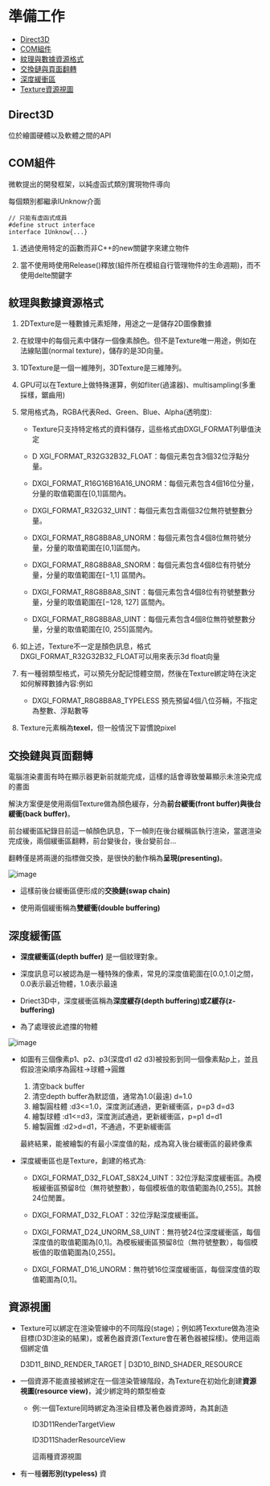 # 準備工作


* [Direct3D](#Driect3D)
* [COM組件](#COM)
* [紋理與數據資源格式](#Texture-data-format)
* [交換鏈與頁面翻轉](#swap-chain-and-page-flipping)
* [深度緩衝區](#depth-buffer)
* [Texture資源視圖](#resource-view)

<h2 id="Driect3D">Direct3D</h2>

位於繪圖硬體以及軟體之間的API

<h2 id="COM">COM組件</h2>

微軟提出的開發框架，以純虛函式類別實現物件導向

每個類別都繼承IUnknow介面

    // 只能有虛函式成員
    #define struct interface
    interface IUnknow{...}

1. 透過使用特定的函數而非C++的new關鍵字來建立物件

2. 當不使用時使用Release()釋放(組件所在模組自行管理物件的生命週期)，而不使用delte關鍵字

<h2 id="Texture-data-format">紋理與數據資源格式</h2>

1. 2DTexture是一種數據元素矩陣，用途之一是儲存2D圖像數據

2. 在紋理中的每個元素中儲存一個像素顏色。但不是Texture唯一用途，例如在法線貼圖(normal texture)，儲存的是3D向量。

3. 1DTexture是一個一維陣列，3DTexture是三維陣列。

4. GPU可以在Texture上做特殊運算，例如fliter(過濾器)、multisampling(多重採樣，鋸齒用)

5. 常用格式為，RGBA代表Red、Green、Blue、Alpha(透明度):

    * Texture只支持特定格式的資料儲存，這些格式由DXGI_FORMAT列舉值決定

    * D XGI_FORMAT_R32G32B32_FLOAT：每個元素包含3個32位浮點分量。

    * DXGI_FORMAT_R16G16B16A16_UNORM：每個元素包含4個16位分量，分量的取值範圍在[0,1]區間內。

    * DXGI_FORMAT_R32G32_UINT：每個元素包含兩個32位無符號整數分量。
    * DXGI_FORMAT_R8G8B8A8_UNORM：每個元素包含4個8位無符號分量，分量的取值範圍在[0,1]區間內。

    * DXGI_FORMAT_R8G8B8A8_SNORM：每個元素包含4個8位有符號分量，分量的取值範圍在[−1,1] 區間內。

    * DXGI_FORMAT_R8G8B8A8_SINT：每個元素包含4個8位有符號整數分量，分量的取值範圍在[−128, 127] 區間內。

    * DXGI_FORMAT_R8G8B8A8_UINT：每個元素包含4個8位無符號整數分量，分量的取值範圍在[0, 255]區間內。

6. 如上述，Texture不一定是顏色訊息，格式DXGI_FORMAT_R32G32B32_FLOAT可以用來表示3d float向量

7. 有一種弱類型格式，可以預先分配記憶體空間，然後在Texture綁定時在決定如何解釋數據內容:例如
    * DXGI_FORMAT_R8G8B8A8_TYPELESS
預先預留4個八位芬輛，不指定為整數、浮點數等

8. Texture元素稱為**texel**，但一般情況下習慣說pixel

<h2 id="swap-chain-and-page-flipping">交換鏈與頁面翻轉</h2>

電腦渲染畫面有時在顯示器更新前就能完成，這樣的話會導致螢幕顯示未渲染完成的畫面

解決方案便是使用兩個Texture做為顏色緩存，分為**前台緩衝(front buffer)**與**後台緩衝(back buffer)**。

前台緩衝區紀錄目前這一幀顏色訊息，下一幀則在後台緩稱區執行渲染，當選渲染完成後，兩個緩衝區翻轉，前台變後台，後台變前台...

翻轉僅是將兩邊的指標做交換，是很快的動作稱為**呈現(presenting)**。

![image](../pic/ch4/4.1.jpg)

* 這樣前後台緩衝區便形成的**交換鏈(swap chain)**

* 使用兩個緩衝稱為**雙緩衝(double buffering)**


<h2 id="depth-buffer">深度緩衝區</h2>

 * **深度緩衝區(depth buffer)** 是一個紋理對象。

* 深度訊息可以被認為是一種特殊的像素，常見的深度值範圍在[0.0,1.0]之間，0.0表示最近物體，1.0表示最遠

* Driect3D中，深度緩衝區稱為**深度緩存(depth buffering)**或**Z緩存(z-buffering)**

* 為了處理彼此遮擋的物體

![image](../pic/ch4/4.3.jpg)

* 如圖有三個像素p1、p2、p3(深度d1 d2 d3)被投影到同一個像素點p上，並且假設渲染順序為圓柱->球體->圓錐
    1. 清空back buffer
    2. 清空depth buffer為默認值，通常為1.0(最遠) d=1.0
    3. 繪製圓柱體 :d3<=1.0，深度測試通過，更新緩衝區，p=p3 d=d3
    4. 繪製球體 :d1<=d3，深度測試通過，更新緩衝區，p=p1 d=d1
    5. 繪製圓錐 :d2>d=d1，不通過，不更新緩衝區
     
    最終結果，能被繪製的有最小深度值的點，成為寫入後台緩衝區的最終像素

* 深度緩衝區也是Texture，創建的格式為:

    * DXGI_FORMAT_D32_FLOAT_S8X24_UINT：32位浮點深度緩衝區。為模板緩衝區預留8位（無符號整數），每個模板值的取值範圍為[0,255]。其餘24位閒置。

    * DXGI_FORMAT_D32_FLOAT：32位浮點深度緩衝區。

    * DXGI_FORMAT_D24_UNORM_S8_UINT：無符號24位深度緩衝區，每個深度值的取值範圍為[0,1]。為模板緩衝區預留8位（無符號整數），每個模板值的取值範圍為[0,255]。

    * DXGI_FORMAT_D16_UNORM：無符號16位深度緩衝區，每個深度值的取值範圍為[0,1]。

<h2 id="resource-view">資源視圖</h2>

* Texture可以綁定在渲染管線中的不同階段(stage)；例如將Texxture做為渲染目標(D3D渲染的結果)，或著色器資源(Texture會在著色器被採樣)。使用這兩個綁定值

    D3D11_BIND_RENDER_TARGET | D3D10_BIND_SHADER_RESOURCE

* 一個資源不能直接被綁定在一個渲染管線階段，為Texture在初始化創建**資源視圖(resource view)**，減少綁定時的類型檢查
    * 例:一個Texture同時綁定為渲染目標及著色器資源時，為其創造
        
        ID3D11RenderTargetView

        ID3D11ShaderResourceView

        這兩種資源視圖

* 有一種**弱形別(typeless)** 資